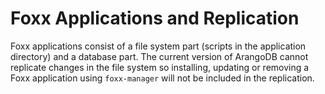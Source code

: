 <a name="foxx_applications_and_replication"></a>
# Foxx Applications and Replication

Foxx applications consist of a file system part (scripts in the application directory)
and a database part. The current version of ArangoDB cannot replicate changes in the
file system so installing, updating or removing a Foxx application using `foxx-manager`
will not be included in the replication.
